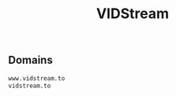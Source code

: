 


<h1 align="center">VIDStream</h1>  

<br>

## Domains


```html
www.vidstream.to
vidstream.to
```  

